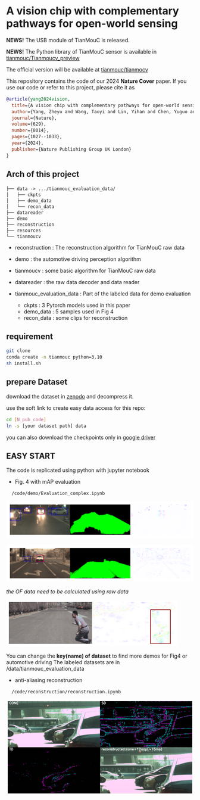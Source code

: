 # A vision chip with complementary pathways for open-world sensing

**NEWS!** The USB module of TianMouC is released.

**NEWS!** The Python library of TianMouC sensor is available in [tianmouc/Tianmoucv_preview](https://github.com/Tianmouc/Tianmoucv_preview)

The official version will be available at [tianmouc/tianmocv](https://github.com/Tianmouc/tianmoucv)

This repository contains the code of our 2024 **Nature Cover** paper. If you use our code or refer to this project, please cite it as

```bibtex
@article{yang2024vision,
  title={A vision chip with complementary pathways for open-world sensing},
  author={Yang, Zheyu and Wang, Taoyi and Lin, Yihan and Chen, Yuguo and Zeng, Hui and Pei, Jing and Wang, Jiazheng and Liu, Xue and Zhou, Yichun and Zhang, Jianqiang and others},
  journal={Nature},
  volume={629},
  number={8014},
  pages={1027--1033},
  year={2024},
  publisher={Nature Publishing Group UK London}
}
```

## Arch of this project

```
├── data -> .../tianmouc_evaluation_data/
│   ├── ckpts
│   ├── demo_data
│   └── recon_data
├── datareader
├── demo
├── reconstruction
├── resources
└── tianmoucv
```

- reconstruction : The reconstruction algorithm for TianMouC raw data
- demo         : the automotive driving perception algorithm
- tianmoucv  : some basic algorithm for TianMouC raw data
- datareader : the raw data decoder and data reader

- tianmouc_evaluation_data : Part of the labeled data for demo evaluation
  - ckpts  : 3 Pytorch models used in this paper
  - demo_data : 5 samples used in Fig 4
  - recon_data : some clips for reconstruction


## requirement

```bash
git clone  
conda create -n tianmouc python=3.10
sh install.sh
```
## prepare Dataset

download the dataset in [zenodo](https://doi.org/10.5281/zenodo.10602822) and decompress it.

use the soft link to create easy data access for this repo:

```bash
cd [N_pub_code]
ln -s [your dataset path] data
```

you can also download the checkpoints only in [google driver](https://drive.google.com/drive/folders/165vpf3qqmFDNLLqm4Y1-gvIT3OddEd9j?usp=share_link)

## EASY START

The code is replicated using python with jupyter notebook

- Fig. 4 with mAP evaluation
```
  /code/demo/Evaluation_complex.ipynb
```
  ![fig4e](./resources/Evaluation_complex.png)
  
  ![fig4e](./resources/Evaluation_flash.png)
  
  *the OF data need to be calculated using raw data*
  
  ![fig4e](./resources/Evaluation_OF.png)
  
You can change the  **key(name) of dataset** to find more demos for Fig4 or automotive driving 
The labeled datasets are in /data/tianmouc_evaluation_data
  
- anti-aliasing reconstruction
```
  /code/reconstruction/reconstruction.ipynb
```
  ![fig4e](./resources/Reconstruction.png)
  


